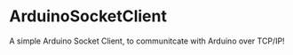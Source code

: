 ArduinoSocketClient
===================

A simple Arduino Socket Client, to communitcate with Arduino over TCP/IP!
